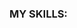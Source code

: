 ### MY SKILLS:

<img src="https://img.shields.io/badge/-PYTHON-aqua?style=for-the-badge&logo=Python" alt=""> <img src="https://img.shields.io/badge/-Django-green?style=for-the-badge&logo=django" alt=""> <img src="https://img.shields.io/badge/-postgresql-gold?style=for-the-badge&logo=postgresql" alt="">

<img src="https://img.shields.io/badge/-html-black?style=for-the-badge&logo=html5" alt=""> <img src="https://img.shields.io/badge/-css-black?style=for-the-badge&logo=css3" alt=""> 
<img src="https://img.shields.io/badge/-TYPESCRIPT-aqua?style=for-the-badge&logo=Typescript" alt=""> <img src="https://img.shields.io/badge/-javascript-critical?style=for-the-badge&logo=javascript" alt=""> <img src="https://img.shields.io/badge/-react-blue?style=for-the-badge&logo=react" alt="">
